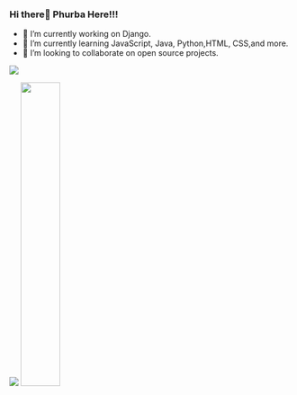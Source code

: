### Hi there👋 Phurba Here!!!

<!--
**PhurbaGyalzen/PhurbaGyalzen** is a ✨ _special_ ✨ repository because its `README.md` (this file) appears on your GitHub profile.

Here are some ideas to get you started:

- 🔭 I’m currently working on ...
- 🌱 I’m currently learning ...
- 👯 I’m looking to collaborate on ...
- 🤔 I’m looking for help with ...
- 💬 Ask me about ...
- 📫 How to reach me: ...
- 😄 Pronouns: ...
- ⚡ Fun fact: ...
-->

- 🔭 I’m currently working on Django.
- 🌱 I’m currently learning JavaScript, Java, Python,HTML, CSS,and more.
- 👯 I’m looking to collaborate on open source projects.
<p align="left">
<a href="https://github.com/PhurbaGyalzen?tab=followers">
    <img src="https://img.shields.io/github/followers/PhurbaGyalzen?label=Git%20hub&logo=Github&style=for-the-badge" />
</a>
</p>
<p align="left">
  <img src="https://github-readme-stats.vercel.app/api?username=PhurbaGyalzen&show_icons=true&theme=tokyonight&line_height=48" />
  <img width="37.2%" src="https://github-readme-stats.vercel.app/api/top-langs/?username=PhurbaGyalzen&count_private=true&theme=tokyonight">
</p>
